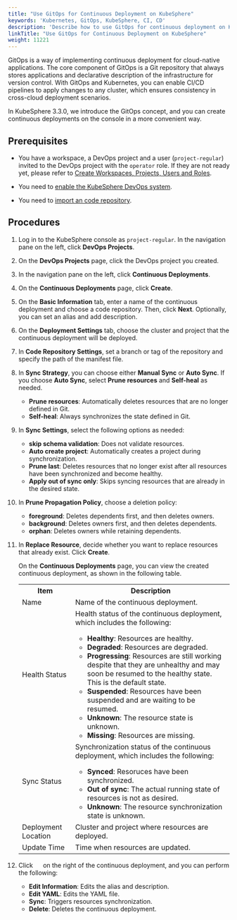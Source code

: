 ```yaml
---
title: "Use GitOps for Continuous Deployment on KubeSphere"
keywords: 'Kubernetes, GitOps, KubeSphere, CI, CD'
description: 'Describe how to use GitOps for continuous deployment on KubeSphere.'
linkTitle: "Use GitOps for Continuous Deployment on KubeSphere"
weight: 11221
---
```


GitOps is a way of implementing continuous deployment for cloud-native applications. The core component of GitOps is a Git repository that always stores applications and declarative description of the infrastructure for version control. With GitOps and Kubernetes, you can enable CI/CD pipelines to apply changes to any cluster, which ensures consistency in cross-cloud deployment scenarios.

In KubeSphere 3.3.0, we introduce the GitOps concept, and you can create continuous deployments on the console in a more convenient way.

## Prerequisites

- You have a workspace, a DevOps project and a user (`project-regular`) invited to the DevOps project with the `operator` role. If they are not ready yet, please refer to [Create Workspaces, Projects, Users and Roles](../../../../quick-start/create-workspace-and-project/).

- You need to [enable the KubeSphere DevOps system](../../../../pluggable-components/devops/).

- You need to [import an code repository](../../../../devops-user-guide/how-to-use/code-repositories/import-code-repositories/).

## Procedures

1. Log in to the KubeSphere console as `project-regular`. In the navigation pane on the left, click **DevOps Projects**.

2. On the **DevOps Projects** page, click the DevOps project you created.

3. In the navigation pane on the left, click **Continuous Deployments**.

4. On the **Continuous Deployments** page, click **Create**.

5. On the **Basic Information** tab, enter a name of the continuous deployment and choose a code repository. Then, click **Next**. Optionally, you can set an alias and add description.

6. On the **Deployment Settings** tab, choose the cluster and project that the continuous deployment will be deployed.

7. In **Code Repository Settings**, set a branch or tag of the repository and specify the path of the manifest file.

8. In **Sync Strategy**, you can choose either **Manual Sync** or **Auto Sync**. If you choose **Auto Sync**, select **Prune resources** and **Self-heal** as needed. 

    - **Prune resources**: Automatically deletes resources that are no longer defined in Git.
    - **Self-heal**: Always synchronizes the state defined in Git.

9. In **Sync Settings**, select the following options as needed:
    - **skip schema validation**: Does not validate resources.
    - **Auto create project**: Automatically creates a project during synchronization.
    - **Prune last**: Deletes resources that no longer exist after all resources have been synchronized and become healthy.
    - **Apply out of sync only**: Skips syncing resources that are already in the desired state.

10. In **Prune Propagation Policy**, choose a deletion policy:
    - **foreground**: Deletes dependents first, and then deletes owners.
    - **background**: Deletes owners first, and then deletes dependents.
    - **orphan**: Deletes owners while retaining dependents.

11. In **Replace Resource**, decide whether you want to replace resources that already exist. Click **Create**.
    
    On the **Continuous Deployments** page, you can view the created continuous deployment, as shown in the following table.

    <table>
    <tbody>
      <tr>
      	<th>Item</th>
       	<th>Description</th>
      </tr>
      <tr>
        <td>Name</td>
        <td>Name of the continuous deployment.</td>
      </tr>
      <tr>
        <td>Health Status</td>
        <td>Health status of the continuous deployment, which includes the following:<br/>
           <ul>
           <li><b>Healthy</b>: Resources are healthy.</li>
           <li><b>Degraded</b>: Resources are degraded.</li>
           <li><b>Progressing</b>: Resources are still working despite that they are unhealthy and may soon be resumed to the healthy state. This is the default state.</li>
           <li><b>Suspended</b>: Resources have been suspended and are waiting to be resumed.</li>
           <li><b>Unknown</b>: The resource state is unknown.</li>
           <li><b>Missing</b>: Resources are missing.</li></td>
      </tr>
      <tr>
        <td>Sync Status</td>
        <td>Synchronization status of the continuous deployment, which includes the following:<br/>
           <ul>
           <li><b>Synced</b>: Resoruces have been synchronized.</li>
           <li><b>Out of sync</b>: The actual running state of resources is not as desired.</li>
           <li><b>Unknown</b>: The resource synchronization state is unknown.</li></td>
      </tr>
      <tr>
         <td>Deployment Location</td>
        <td>Cluster and project where resources are deployed.</td>
      </tr>
      <tr>
        <td>Update Time</td>
        <td>Time when resources are updated.</td>
      </tr>
    </tbody>
    </table>

12. Click <img src="/images/docs/common-icons/three-dots.png" width="15" /> on the right of the continuous deployment, and you can perform the following:
    - **Edit Information**: Edits the alias and description.
    - **Edit YAML**: Edits the YAML file.
    - **Sync**: Triggers resources synchronization.
    - **Delete**: Deletes the continuous deployment.